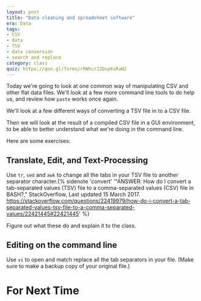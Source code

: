 ```yaml
---
layout: post
title: "Data cleaning and spreadsheet software"
era: Data
tags: 
- CSV
- data
- TSV 
- data conversion
- search and replace
category: class
quiz: https://goo.gl/forms/rRWhcrI2Dup6sRaN2
---
```


Today we're going to look at one common way of manipulating CSV and other flat data files. 
We'll look at a few more command line tools to do help us, and review how `paste` works once again. 

We'll look at a few different ways of converting a TSV file in to a CSV file.

Then we will look at the result of a compiled CSV file in a GUI environment, to be able to better understand what we're doing in the command line. 

<excerpt/>

Here are some exercises:

## Translate, Edit, and Text-Processing

Use `tr`, `sed` and `awk` to change all the tabs in your TSV file to another separator character.{% sidenote 'convert' '"ANSWER: How do I convert a tab-separated values (TSV) file to a comma-separated values (CSV) file in BASH?," StackOverflow, Last updated 15 March 2017. https://stackoverflow.com/questions/22419979/how-do-i-convert-a-tab-separated-values-tsv-file-to-a-comma-separated-values/22421445#22421445' %}

Figure out what these do and explain it to the class. 

## Editing on the command line

Use `vi` to open and match replace all the tab separators in your file. (Make sure to make a backup copy of your original file.)

# For Next Time

